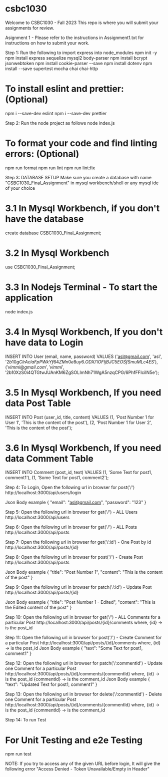 # csbc1030

Welcome to CSBC1030 - Fall 2023
This repo is where you will submit your assignments for review.

Asignment 1 - Please refer to the instructions in Assignment1.txt for instructions on how to submit your work.

Step 1: Run the following to import express into node_modules
npm init -y
npm install express sequelize mysql2 body-parser
npm install bcrypt jsonwebtoken
npm install cookie-parser --save
npm install dotenv
npm install --save supertest mocha chai chai-http

# To install eslint and prettier: (Optional)

npm i --save-dev eslint
npm i --save-dev prettier

Step 2: Run the node project as follows
node index.js

# To format your code and find linting errors: (Optional)

npm run format
npm run lint
npm run lint:fix

Step 3: DATABASE SETUP
Make sure you create a database with name "CSBC1030_Final_Assignment" in mysql workbench/shell or any mysql ide of your choice

# 3.1 In Mysql Workbench, if you don't have the database

create database CSBC1030_Final_Assignment;

# 3.2 In Mysql Workbench

use CSBC1030_Final_Assignment;

# 3.3 In Nodejs Terminal - To start the application

node index.js

# 3.4 In Mysql Workbench, If you don't have data to Login

INSERT INTO User (email, name, password) VALUES
('asl@gmail.com', 'asl', '$2b$10$gClrAclaFpPWkYf64ZMn0e8uy6.ODX/1OFIjBJC5EOSfSmuMLc4ES'),
('vimmi@gmail.com', 'vimmi', '$2b$10$XzS0i4QTGtwJUAnKM6ZgSOLImNh71WgA5nzqCPG/6PhfFFIciIN5e');

# 3.5 In Mysql Workbench, If you need data Post Table

INSERT INTO Post (user_id, title, content) VALUES
(1, 'Post Number 1 for User 1', 'This is the content of the post'),
(2, 'Post Number 1 for User 2', 'This is the content of the post');

# 3.6 In Mysql Workbench, If you need data Comment Table

INSERT INTO Comment (post_id, text) VALUES
(1, 'Some Text for post1, comment1'),
(1, 'Some Text for post1, comment2');

Step 4: To Login, Open the following url in browser for post('/')
http://localhost:3000/api/users/login

Json Body example
{
"email": "asl@gmail.com",
"password": "123"
}

Step 5: Open the following url in browser for get('/') - ALL Users
http://localhost:3000/api/users

Step 6: Open the following url in browser for get('/') - ALL Posts
http://localhost:3000/api/posts

Step 7: Open the following url in browser for get('/:id') - One Post by id
http://localhost:3000/api/posts/{id}

Step 8: Open the following url in browser for post('/') - Create Post
http://localhost:3000/api/posts

Json Body example
{
"title": "Post Number 1",
"content": "This is the content of the post"
}

Step 9: Open the following url in browser for patch('/:id') - Update Post
http://localhost:3000/api/posts/{id}

Json Body example
{
"title": "Post Number 1 - Edited",
"content": "This is the Edited content of the post"
}

Step 10: Open the following url in browser for get('/') - ALL Comments for a particular Post
http://localhost:3000/api/posts/{id}/comments
where, {id} -> is the post_id

Step 11: Open the following url in browser for post('/') - Create Comment for a particular Post
http://localhost:3000/api/posts/{id}/comments
where, {id} -> is the post_id
Json Body example
{
"text": "Some Text for post1, comment1"
}

Step 12: Open the following url in browser for patch('/:commentId') - Update one Comment for a particular Post
http://localhost:3000/api/posts/{id}/comments/{commentId}
where, {id} -> is the post_id
{commentId} -> is the comment_id
Json Body example
{
"text": "Updated Text for post1, comment1"
}

Step 13: Open the following url in browser for delete('/:commentId') - Delete one Comment for a particular Post
http://localhost:3000/api/posts/{id}/comments/{commentId}
where, {id} -> is the post_id
{commentId} -> is the comment_id

Step 14: To run Test

# For Unit Testing and e2e Testing

npm run test

NOTE:
If you try to access any of the given URL before login, It will give the following error
"Access Denied - Token Unavailable/Empty in Header"
